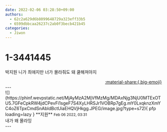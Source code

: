 ```yaml
---
date: 2022-02-06 03:28:50+09:00
authors:
  - 62c2a629d6b8099648729a323eff33b5
  - 6599dbbcaa26237c2ab0f3becb421b45
categories:
  - Jiwon
---
```


# 1-3441445

<div class="post-container" markdown="1">
<div class="content-container md-sidebar__scrollwrap" markdown="1">

박지원 니가 최애지만 너가 몰라줘도 돼 쿨해져야지

</div>
</div>

<div style="text-align: right;" markdown="1">
<a href="https://weverse.io/fromis9/fanpost/1-3441445" style="text-align: right;">:material-share:{.big-emoji}</a>
</div>
---

<div class="comments-container md-sidebar__scrollwrap" markdown="1">
<div class="comment" markdown="1">
<div class='id-container' markdown="1">
![](https://phinf.wevpstatic.net/MjAyMzA2MjVfMzMg/MDAxNjg3NjU0MTExOTU5.7GFeCpkRW4jdCPevFi1sgeF7S4XyLHRSJr1VOBRp7gEg.mY0LxqknzXmYC4oZ6TpxCmdSnAbldBctUiaEHQVjHkgg.JPEG/image.jpg?type=s72){ pfp loading=lazy }
**<span class="artist">지원</span>** <small>Feb 06 2022, 03:31</small><br>
</div>
<div class='comment-body' markdown="1">
내가 왜 몰라잉
</div>
</div>
</div>
---
